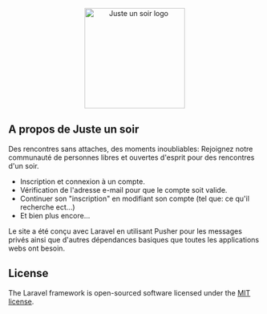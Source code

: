 <p align="center"><a href="#" target="_blank"><img src="https://i.imgur.com/ANS314x.png" width="200" alt="Juste un soir logo"></a></p>

## A propos de Juste un soir

Des rencontres sans attaches, des moments inoubliables: Rejoignez notre communauté de personnes libres et ouvertes d'esprit pour des rencontres d'un soir.

- Inscription et connexion à un compte.
- Vérification de l'adresse e-mail pour que le compte soit valide.
- Continuer son "inscription" en modifiant son compte (tel que: ce qu'il recherche ect...)
- Et bien plus encore...

Le site a été conçu avec Laravel en utilisant Pusher pour les messages privés ainsi que d'autres dépendances basiques que toutes les applications webs ont besoin.

## License

The Laravel framework is open-sourced software licensed under the [MIT license](https://opensource.org/licenses/MIT).
